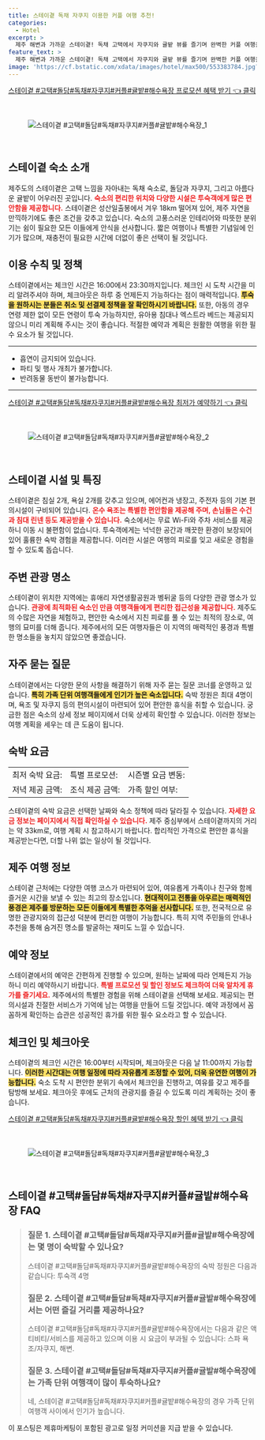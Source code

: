 ```yaml
---
title: 스테이곁 독채 자쿠지 이용한 커플 여행 추천!
categories:
  - Hotel
excerpt: >
  제주 해변과 가까운 스테이곁! 독채 고택에서 자쿠지와 귤밭 뷰를 즐기며 완벽한 커플 여행을 만끽해보세요. 성산일출봉도 가까워 특별한 순간을 선사합니다!
feature_text: >
  제주 해변과 가까운 스테이곁! 독채 고택에서 자쿠지와 귤밭 뷰를 즐기며 완벽한 커플 여행을 만끽해보세요. 성산일출봉도 가까워 특별한 순간을 선사합니다!
image: 'https://cf.bstatic.com/xdata/images/hotel/max500/553383784.jpg?k=5ee598455d5687cc35fec1ed590c6bd9f241d729d0944123ec9c30ad71af62cb&o=&hp=1'
---
```


<p><a class="modoo-button" href="https://tinyurl.com/25xsk4ed" rel="nofollow noopener">스테이곁 #고택#돌담#독채#자쿠지#커플#귤밭#해수욕장 프로모션 혜택 받기 👈 클릭</a></p><br/>
<figure class="image"><img alt="스테이곁 #고택#돌담#독채#자쿠지#커플#귤밭#해수욕장_1" src="https://cf.bstatic.com/xdata/images/hotel/max1024x768/553383368.jpg?k=e092236a72443f1dbb9f10ebe1f793a1fd05ac61d1de40a3cb3e9273556105e8&amp;o=&amp;hp=1"/></figure><br/>

<h2 id="스테이곁-숙소-소개">스테이곁 숙소 소개</h2>
<p>제주도의 스테이곁은 고택 느낌을 자아내는 독채 숙소로, 돌담과 자쿠지, 그리고 아름다운 귤밭이 어우러진 곳입니다. <b><span style="color: #ee2323;">숙소의 편리한 위치와 다양한 시설은 투숙객에게 많은 편안함을 제공합니다.</span></b> 스테이곁은 성산일출봉에서 겨우 18km 떨어져 있어, 제주 자연을 만끽하기에도 좋은 조건을 갖추고 있습니다. 숙소의 고풍스러운 인테리어와 따뜻한 분위기는 쉼이 필요한 모든 이들에게 안식을 선사합니다. 짧은 여행이나 특별한 기념일에 인기가 많으며, 재충전이 필요한 시간에 더없이 좋은 선택이 될 것입니다.</p>
<h2 id="숙소-이용수칙-및-정책">이용 수칙 및 정책</h2>
<p>스테이곁에서는 체크인 시간은 16:00에서 23:30까지입니다. 체크인 시 도착 시간을 미리 알려주셔야 하며, 체크아웃은 하루 중 언제든지 가능하다는 점이 매력적입니다. <b><span style="background-color: #ffe066;">투숙을 원하시는 분들은 취소 및 선결제 정책을 잘 확인하시기 바랍니다.</span></b> 또한, 아동의 경우 연령 제한 없이 모든 연령이 투숙 가능하지만, 유아용 침대나 엑스트라 베드는 제공되지 않으니 미리 계획해 주시는 것이 좋습니다. 적절한 예약과 계획은 원활한 여행을 위한 필수 요소가 될 것입니다.</p>
<hr/>
<ul>
<li>흡연이 금지되어 있습니다.</li>
<li>파티 및 행사 개최가 불가합니다.</li>
<li>반려동물 동반이 불가능합니다.</li>
</ul>
<hr/>
<p><a class="modoo-button" href="https://tinyurl.com/25xsk4ed" rel="nofollow noopener">스테이곁 #고택#돌담#독채#자쿠지#커플#귤밭#해수욕장 최저가 예약하기 👈 클릭</a></p><br/>
<figure class="image"><img alt="스테이곁 #고택#돌담#독채#자쿠지#커플#귤밭#해수욕장_2" src="https://cf.bstatic.com/xdata/images/hotel/max500/553383784.jpg?k=5ee598455d5687cc35fec1ed590c6bd9f241d729d0944123ec9c30ad71af62cb&amp;o=&amp;hp=1"/></figure><br/>
<h2 id="스테이곁-시설-및-특징">스테이곁 시설 및 특징</h2>
<p>스테이곁은 침실 2개, 욕실 2개를 갖추고 있으며, 에어컨과 냉장고, 주전자 등의 기본 편의시설이 구비되어 있습니다. <b><span style="color: #ee2323;">온수 욕조는 특별한 편안함을 제공해 주며, 손님들은 수건과 침대 린넨 등도 제공받을 수 있습니다.</span></b> 숙소에서는 무료 Wi-Fi와 주차 서비스를 제공하니 이동 시 불편함이 없습니다. 투숙객에게는 넉넉한 공간과 깨끗한 환경이 보장되어 있어 훌륭한 숙박 경험을 제공합니다. 이러한 시설은 여행의 피로를 잊고 새로운 경험을 할 수 있도록 돕습니다.</p>
<h2 id="주변-관광-명소">주변 관광 명소</h2>
<p>스테이곁이 위치한 지역에는 휴애리 자연생활공원과 벵뒤굴 등의 다양한 관광 명소가 있습니다. <b><span style="color: #ee2323;">관광에 최적화된 숙소인 만큼 여행객들에게 편리한 접근성을 제공합니다.</span></b> 제주도의 수많은 자연을 체험하고, 편안한 숙소에서 지친 피로를 풀 수 있는 최적의 장소로, 여행의 묘미를 더해 줍니다. 제주에서의 모든 여행자들은 이 지역의 매력적인 풍경과 특별한 명소들을 놓치지 않았으면 좋겠습니다.</p>
<h2 id="자주-묻는-질문">자주 묻는 질문</h2>
<p>스테이곁에서는 다양한 문의 사항을 해결하기 위해 자주 묻는 질문 코너를 운영하고 있습니다. <b><span style="background-color: #ffe066;">특히 가족 단위 여행객들에게 인기가 높은 숙소입니다.</span></b> 숙박 정원은 최대 4명이며, 욕조 및 자쿠지 등의 편의시설이 마련되어 있어 편안한 휴식을 취할 수 있습니다. 궁금한 점은 숙소의 상세 정보 페이지에서 더욱 상세히 확인할 수 있습니다. 이러한 정보는 여행 계획을 세우는 데 큰 도움이 됩니다.</p>
<h2 id="숙박-요금">숙박 요금</h2>
<table>
<tr>
<td>최저 숙박 요금:</td>
<td>특별 프로모션:</td>
<td>시즌별 요금 변동:</td>
</tr>
<tr>
<td>저녁 제공 금액:</td>
<td>조식 제공 금액:</td>
<td>가족 할인 여부:</td>
</tr>
</table>
<p>스테이곁의 숙박 요금은 선택한 날짜와 숙소 정책에 따라 달라질 수 있습니다. <b><span style="color: #ee2323;">자세한 요금 정보는 페이지에서 직접 확인하실 수 있습니다.</span></b> 제주 중심부에서 스테이곁까지의 거리는 약 33km로, 여행 계획 시 참고하시기 바랍니다. 합리적인 가격으로 편안한 휴식을 제공받는다면, 더할 나위 없는 일상이 될 것입니다.</p>
<h2 id="제주-여행-정보">제주 여행 정보</h2>
<p>스테이곁 근처에는 다양한 여행 코스가 마련되어 있어, 여유롭게 가족이나 친구와 함께 즐거운 시간을 보낼 수 있는 최고의 장소입니다. <b><span style="background-color: #ffe066;">현대적이고 전통을 아우르는 매력적인 풍경은 제주를 방문하는 모든 이들에게 특별한 추억을 선사합니다.</span></b> 또한, 전국적으로 유명한 관광지와의 접근성 덕분에 편리한 여행이 가능합니다. 특히 지역 주민들의 안내나 추천을 통해 숨겨진 명소를 발굴하는 재미도 느낄 수 있습니다.</p>
<h2 id="예약-정보">예약 정보</h2>
<p>스테이곁에서의 예약은 간편하게 진행할 수 있으며, 원하는 날짜에 따라 언제든지 가능하니 미리 예약하시기 바랍니다. <b><span style="color: #ee2323;">특별 프로모션 및 할인 정보도 체크하여 더욱 알차게 휴가를 즐기세요.</span></b> 제주에서의 특별한 경험을 위해 스테이곁을 선택해 보세요. 제공되는 편의시설과 친절한 서비스가 기억에 남는 여행을 만들어 드릴 것입니다. 예약 과정에서 꼼꼼하게 확인하는 습관은 성공적인 휴가를 위한 필수 요소라고 할 수 있습니다.</p>
<h2 id="체크인-체크아웃">체크인 및 체크아웃</h2>
<p>스테이곁의 체크인 시간은 16:00부터 시작되며, 체크아웃은 다음 날 11:00까지 가능합니다. <b><span style="background-color: #ffe066;">이러한 시간대는 여행 일정에 따라 자유롭게 조정할 수 있어, 더욱 유연한 여행이 가능합니다.</span></b> 숙소 도착 시 편안한 분위기 속에서 체크인을 진행하고, 여유를 갖고 제주를 탐방해 보세요. 체크아웃 후에도 근처의 관광지를 즐길 수 있도록 미리 계획하는 것이 좋습니다.</p>

<p><a class="modoo-button" href="https://tinyurl.com/25xsk4ed" rel="nofollow noopener">스테이곁 #고택#돌담#독채#자쿠지#커플#귤밭#해수욕장 할인 혜택 받기 👈 클릭</a></p><br>

<figure class="image"><img src="https://cf.bstatic.com/xdata/images/hotel/max500/553383589.jpg?k=dd1cf9e93d7f0d27e1414257d145974b87ca0fe5ce3f947f5bb0a8527bb64664&o=&hp=1" alt="스테이곁 #고택#돌담#독채#자쿠지#커플#귤밭#해수욕장_3"></figure><br>
<h2 id="스테이곁 #고택#돌담#독채#자쿠지#커플#귤밭#해수욕장_FAQ">스테이곁 #고택#돌담#독채#자쿠지#커플#귤밭#해수욕장 FAQ</h2>
<div itemscope="" itemtype="https://schema.org/FAQPage"> 
<blockquote> 
<div itemscope="" itemprop="mainEntity" itemtype="https://schema.org/Question"> 
<h3 id="질문_1" itemprop="name">질문 1. 스테이곁 #고택#돌담#독채#자쿠지#커플#귤밭#해수욕장에는 몇 명이 숙박할 수 있나요?</h3> 
<div itemscope="" itemprop="acceptedAnswer" itemtype="https://schema.org/Answer"> 
<span itemprop="text"> 
<p>스테이곁 #고택#돌담#독채#자쿠지#커플#귤밭#해수욕장의 숙박 정원은 다음과 같습니다: 투숙객 4명</p> 
</span> 
</div> 
</div> 

<div itemscope="" itemprop="mainEntity" itemtype="https://schema.org/Question"> 
<h3 id="질문_2" itemprop="name">질문 2. 스테이곁 #고택#돌담#독채#자쿠지#커플#귤밭#해수욕장에서는 어떤 즐길 거리를 제공하나요?</h3> 
<div itemscope="" itemprop="acceptedAnswer" itemtype="https://schema.org/Answer"> 
<span itemprop="text"> 
<p>스테이곁 #고택#돌담#독채#자쿠지#커플#귤밭#해수욕장에서는 다음과 같은 액티비티/서비스를 제공하고 있으며 이용 시 요금이 부과될 수 있습니다: 스파 욕조/자쿠지, 해변.</p> 
</span> 
</div> 
</div> 

<div itemscope="" itemprop="mainEntity" itemtype="https://schema.org/Question"> 
<h3 id="질문_3" itemprop="name">질문 3. 스테이곁 #고택#돌담#독채#자쿠지#커플#귤밭#해수욕장에는 가족 단위 여행객이 많이 투숙하나요?</h3> 
<div itemscope="" itemprop="acceptedAnswer" itemtype="https://schema.org/Answer"> 
<span itemprop="text"> 
<p>네, 스테이곁 #고택#돌담#독채#자쿠지#커플#귤밭#해수욕장의 경우 가족 단위 여행객 사이에서 인기가 높습니다.</p> 
</span> 
</div> 
</div> 
</blockquote> 
</div><p>이 포스팅은 제휴마케팅이 포함된 광고로 일정 커미션을 지급 받을 수 있습니다.</p>


